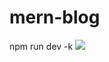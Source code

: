 # mern-blog
npm run dev -k
<img src='https://github.com/BashirMohamedAli/mern-blog2/blob/main/mern-blog.png' />

